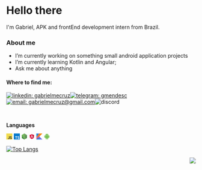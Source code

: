 # Hello there

<p>
  I'm Gabriel, APK and frontEnd development intern from Brazil.
</p>

### About me

- I’m currently working on something small android application projects
- I’m currently learning Kotlin and Angular; 
- Ask me about anything

#### Where to find me:

[![linkedin: gabrielmecruz](https://img.shields.io/badge/linkedin-0077B5?&style=for-the-badge&logo=linkedin)](https://www.linkedin.com/in/gabrielmecruz/)[![telegram: gmendesc](https://img.shields.io/badge/telegram-2CA5E0?&style=for-the-badge&logo=telegram)](https://t.me/gmendesc)[![email: gabrielmecruz@gmail.com](https://img.shields.io/badge/email-8B89CC?&style=for-the-badge&logo=protonmail&logoColor=FFF)](mailto:gabrielmecruz@gmail.com)![discord](https://img.shields.io/badge/discord-7289DA?&label=Mendel%231685&labelColor=222&style=for-the-badge&logo=discord&logoColor=7289DA)

<br/>

**Languages**

<code><img height="16" src="https://raw.githubusercontent.com/github/explore/80688e429a7d4ef2fca1e82350fe8e3517d3494d/topics/javascript/javascript.png" alt="Javascript"/></code>
<code><img height="16" src="https://raw.githubusercontent.com/github/explore/80688e429a7d4ef2fca1e82350fe8e3517d3494d/topics/typescript/typescript.png" alt="Typescript"/></code>
<code><img height="16" src="https://raw.githubusercontent.com/github/explore/80688e429a7d4ef2fca1e82350fe8e3517d3494d/topics/nodejs/nodejs.png" alt="Nodejs"/></code>
<code><img height="16" src="https://raw.githubusercontent.com/github/explore/80688e429a7d4ef2fca1e82350fe8e3517d3494d/topics/angular/angular.png" alt="Angular"/></code>
<code><img height="16" src="https://raw.githubusercontent.com/github/explore/80688e429a7d4ef2fca1e82350fe8e3517d3494d/topics/kotlin/kotlin.png" alt="Kotlin"/></code>
<code><img height="16" src="https://raw.githubusercontent.com/github/explore/80688e429a7d4ef2fca1e82350fe8e3517d3494d/topics/android/android.png" alt="Android"/></code>
<br>

[![Top Langs](https://github-readme-stats.vercel.app/api/top-langs/?username=gabrielmecruz&hide_border=true&show_icons=true&title_color=ddd&icon_color=ddd&text_color=fff&bg_color=222&langs_count=30&hide=c%2B%2B&layout=compact)](https://github.com/gabrielmecruz/github-readme-stats)

<p align="right">
  <a href="#">
      <img src="https://visitor-badge.glitch.me/badge?page_id=gabrielmecruz" />
   </a>
</p>
